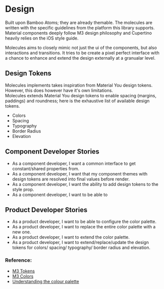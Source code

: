 # Design
Built upon Bamboo Atoms; they are already themable. The molecules are written with the specific guidelines from the platform this library supports.
Material components deeply follow M3 design philosophy and Cupertino heavily relies on the iOS style guide.


Molecules aims to closely mimic not just the ui of the components, but also interactions and transitions. It tries to be create a pixel perfect interface with a chance to enhance and extend the design externally at a granualar level.


## Design Tokens
Molecules implements takes inspiration from Material You design tokens. However, this does however have it's own limitations.\
Molecules extends Material You design tokens to enable spacing (margins, paddings) and roundness; here is the exhaustive list of available design tokens.
- Colors
- Spacing
- Typography
- Border Radius
- Elevation


## Component Developer Stories
- As a component developer, I want a common interface to get constant/shared properties from.
- As a component developer, I want that my component themes with design tokens are resolved into final values before render.
- As a component developer, I want the ability to add design tokens to the style prop.
- As a component developer, I want to be able to 


## Product Developer Stories
- As a product developer, I want to be able to configure the color palette.
- As a product developer, I want to replace the entire color palette with a new one.
- As a product developer, I want to extend the color palette.
- As a product developer, I want to extend/replace/update the design tokens for colors/ spacing/ typography/ border radius and elevation.



### Reference:
- [M3 Tokens](https://m3.material.io/styles/color/the-color-system/tokens)
- [M3 Colors](https://m3.material.io/styles/color/the-color-system/custom-colors)
- [Understanding the colour palette](https://codelabs.developers.google.com/visualize-dynamic-color)

